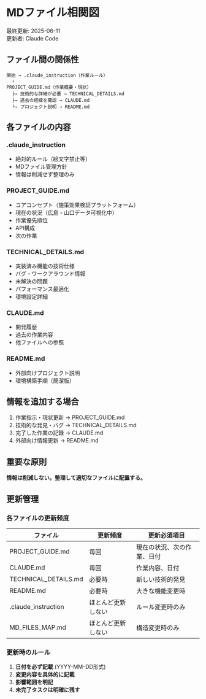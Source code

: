 # MDファイル相関図

最終更新: 2025-06-11  
更新者: Claude Code

## ファイル間の関係性

```
開始 → .claude_instruction（作業ルール）
  ↓
PROJECT_GUIDE.md（作業概要・現状）
  ├→ 技術的な詳細が必要 → TECHNICAL_DETAILS.md
  ├→ 過去の経緯を確認 → CLAUDE.md
  └→ プロジェクト説明 → README.md
```

## 各ファイルの内容

### .claude_instruction
- 絶対的ルール（絵文字禁止等）
- MDファイル管理方針
- 情報は削減せず整理のみ

### PROJECT_GUIDE.md
- コアコンセプト（施策効果検証プラットフォーム）
- 現在の状況（広島・山口データ可視化中）
- 作業優先順位
- API構成
- 次の作業

### TECHNICAL_DETAILS.md
- 実装済み機能の技術仕様
- バグ・ワークアラウンド情報
- 未解決の問題
- パフォーマンス最適化
- 環境設定詳細

### CLAUDE.md
- 開発履歴
- 過去の作業内容
- 他ファイルへの参照

### README.md
- 外部向けプロジェクト説明
- 環境構築手順（簡潔版）

## 情報を追加する場合

1. 作業指示・現状更新 → PROJECT_GUIDE.md
2. 技術的な発見・バグ → TECHNICAL_DETAILS.md
3. 完了した作業の記録 → CLAUDE.md
4. 外部向け情報更新 → README.md

## 重要な原則

**情報は削減しない。整理して適切なファイルに配置する。**

## 更新管理

### 各ファイルの更新频度

| ファイル | 更新频度 | 更新必須項目 |
|---------|---------|-------------|
| PROJECT_GUIDE.md | 毎回 | 現在の状況、次の作業、日付 |
| CLAUDE.md | 毎回 | 作業内容、日付 |
| TECHNICAL_DETAILS.md | 必要時 | 新しい技術的発見 |
| README.md | 必要時 | 大きな機能変更時 |
| .claude_instruction | ほとんど更新しない | ルール変更時のみ |
| MD_FILES_MAP.md | ほとんど更新しない | 構造変更時のみ |

### 更新時のルール

1. **日付を必ず記載** (YYYY-MM-DD形式)
2. **変更内容を具体的に記載**
3. **影響範囲を明記**
4. **未完了タスクは明確に残す**